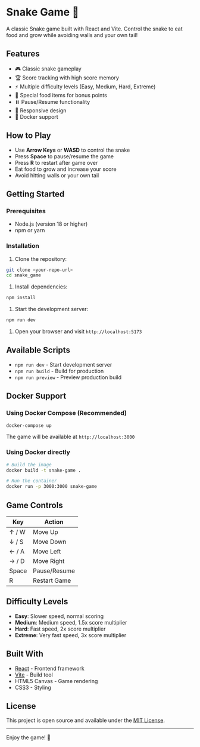# Snake Game 🐍

A classic Snake game built with React and Vite. Control the snake to eat food and grow while avoiding walls and your own tail!

## Features

- 🎮 Classic snake gameplay
- 🏆 Score tracking with high score memory
- ⚡ Multiple difficulty levels (Easy, Medium, Hard, Extreme)
- 🍎 Special food items for bonus points
- ⏸️ Pause/Resume functionality
- 📱 Responsive design
- 🐳 Docker support

## How to Play

- Use **Arrow Keys** or **WASD** to control the snake
- Press **Space** to pause/resume the game
- Press **R** to restart after game over
- Eat food to grow and increase your score
- Avoid hitting walls or your own tail

## Getting Started

### Prerequisites

- Node.js (version 18 or higher)
- npm or yarn

### Installation

1. Clone the repository:

```bash
git clone <your-repo-url>
cd snake_game
```

1. Install dependencies:

```bash
npm install
```

1. Start the development server:

```bash
npm run dev
```

1. Open your browser and visit `http://localhost:5173`

## Available Scripts

- `npm run dev` - Start development server
- `npm run build` - Build for production
- `npm run preview` - Preview production build

## Docker Support

### Using Docker Compose (Recommended)

```bash
docker-compose up
```

The game will be available at `http://localhost:3000`

### Using Docker directly

```bash
# Build the image
docker build -t snake-game .

# Run the container
docker run -p 3000:3000 snake-game
```

## Game Controls

| Key | Action |
|-----|--------|
| ↑ / W | Move Up |
| ↓ / S | Move Down |
| ← / A | Move Left |
| → / D | Move Right |
| Space | Pause/Resume |
| R | Restart Game |

## Difficulty Levels

- **Easy**: Slower speed, normal scoring
- **Medium**: Medium speed, 1.5x score multiplier
- **Hard**: Fast speed, 2x score multiplier  
- **Extreme**: Very fast speed, 3x score multiplier

## Built With

- [React](https://reactjs.org/) - Frontend framework
- [Vite](https://vitejs.dev/) - Build tool
- HTML5 Canvas - Game rendering
- CSS3 - Styling

## License

This project is open source and available under the [MIT License](LICENSE).

---

Enjoy the game! 🎉
